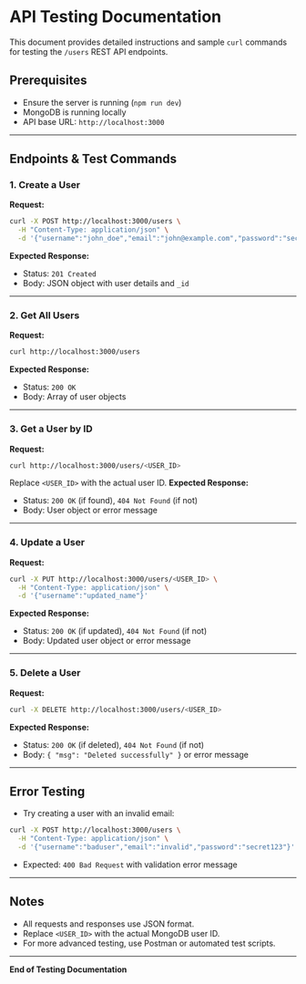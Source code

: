 # API Testing Documentation

This document provides detailed instructions and sample `curl` commands for testing the `/users` REST API endpoints.

## Prerequisites
- Ensure the server is running (`npm run dev`)
- MongoDB is running locally
- API base URL: `http://localhost:3000`

---

## Endpoints & Test Commands

### 1. Create a User
**Request:**
```sh
curl -X POST http://localhost:3000/users \
  -H "Content-Type: application/json" \
  -d '{"username":"john_doe","email":"john@example.com","password":"secret123"}'
```
**Expected Response:**
- Status: `201 Created`
- Body: JSON object with user details and `_id`

---

### 2. Get All Users
**Request:**
```sh
curl http://localhost:3000/users
```
**Expected Response:**
- Status: `200 OK`
- Body: Array of user objects

---

### 3. Get a User by ID
**Request:**
```sh
curl http://localhost:3000/users/<USER_ID>
```
Replace `<USER_ID>` with the actual user ID.
**Expected Response:**
- Status: `200 OK` (if found), `404 Not Found` (if not)
- Body: User object or error message

---

### 4. Update a User
**Request:**
```sh
curl -X PUT http://localhost:3000/users/<USER_ID> \
  -H "Content-Type: application/json" \
  -d '{"username":"updated_name"}'
```
**Expected Response:**
- Status: `200 OK` (if updated), `404 Not Found` (if not)
- Body: Updated user object or error message

---

### 5. Delete a User
**Request:**
```sh
curl -X DELETE http://localhost:3000/users/<USER_ID>
```
**Expected Response:**
- Status: `200 OK` (if deleted), `404 Not Found` (if not)
- Body: `{ "msg": "Deleted successfully" }` or error message

---

## Error Testing
- Try creating a user with an invalid email:
```sh
curl -X POST http://localhost:3000/users \
  -H "Content-Type: application/json" \
  -d '{"username":"baduser","email":"invalid","password":"secret123"}'
```
- Expected: `400 Bad Request` with validation error message

---

## Notes
- All requests and responses use JSON format.
- Replace `<USER_ID>` with the actual MongoDB user ID.
- For more advanced testing, use Postman or automated test scripts.

---

**End of Testing Documentation**
